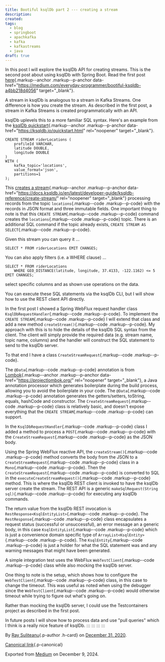 ```yaml
---
title: Bootiful ksqlDb part 2 --- creating a stream
description:
created:
tags:
  - blog
  - springboot
  - apachkafka
  - kafka
  - kafkastreams
  - java
draft: true
---
```


In this post I will explore the ksqlDb API for creating streams. This is
the second post about using ksqlDb with Spring Boot. Read the first post
[here](https://medium.com/everyday-programmer/bootiful-ksqldb-a4bb218d4056){.markup--anchor
.markup--p-anchor
data-href="<https://medium.com/everyday-programmer/bootiful-ksqldb-a4bb218d4056>"
target="\_blank"}.

A stream in ksqlDb is analogous to a stream in Kafka Streams. One
difference is how you create the stream. As described in the first post,
a stream in Kafka Streams is created programmatically with an API.

<figure id="443d" class="graf graf--figure graf--iframe graf-after--p">

</figure>

ksqlDb uplevels this to a more familiar SQL syntax. Here's an example
from the [ksqlDb
quickstart](https://ksqldb.io/quickstart.html){.markup--anchor
.markup--p-anchor data-href="<https://ksqldb.io/quickstart.html>"
rel="noopener" target="\_blank"}.

```{#ddb2 .graf .graf--pre .graf-after--p}
CREATE STREAM riderLocations (
    profileId VARCHAR,
    latitude DOUBLE,
    longitude DOUBLE
)
WITH (
    kafka_topic='locations',
    value_format='json',
    partitions=1
);
```

This [creates a
stream](https://docs.ksqldb.io/en/latest/developer-guide/ksqldb-reference/create-stream/){.markup--anchor
.markup--p-anchor
data-href="<https://docs.ksqldb.io/en/latest/developer-guide/ksqldb-reference/create-stream/>"
rel="noopener" target="\_blank"} processing records from the topic
`locations`{.markup--code .markup--p-code} with the records in JSON
format and three immutable fields. One important thing to note is that
this `CREATE STREAM`{.markup--code .markup--p-code} command creates the
`locations`{.markup--code .markup--p-code} topic. There is an additional
SQL command if the topic already exists,
`CREATE STREAM AS SELECT`{.markup--code .markup--p-code}.

Given this stream you can query it ...

```{#c1aa .graf .graf--pre .graf-after--p}
SELECT * FROM riderLocations EMIT CHANGES;
```

You can also apply filters (i.e. a WHERE clause) ...

```{#b8eb .graf .graf--pre .graf-after--p}
SELECT * FROM riderLocations
    WHERE GEO_DISTANCE(latitude, longitude, 37.4133, -122.1162) <= 5 EMIT CHANGES;
```

select specific columns and as shown use operations on the data.

You can execute these SQL statements via the ksqlDb CLI, but I will show
how to use the REST client API directly.

In the first post I showed a Spring WebFlux request handler class
`KsqlDbRequestHandler`{.markup--code .markup--p-code}. To implement the
`CREATE STREAM`{.markup--code .markup--p-code} I will extend that class
and add a new method `createStream()`{.markup--code .markup--p-code}. My
approach with this is to hide the details of the ksqlDb SQL syntax from
the client. The client will simply provide the required data (e.g.
stream name, topic name, columns) and the handler will construct the SQL
statement to send to the ksqlDb server.

To that end I have a class `CreateStreamRequest`{.markup--code
.markup--p-code}.

<figure id="af87" class="graf graf--figure graf--iframe graf-after--p">

</figure>

The `@Data`{.markup--code .markup--p-code} annotation is from
[Lombok](https://projectlombok.org/){.markup--anchor .markup--p-anchor
data-href="<https://projectlombok.org/>" rel="noopener" target="\_blank"},
a Java annotation processor which generates boilerplate during the build
process, allowing you to avoid the boilerplate in your code. The
`@Data`{.markup--code .markup--p-code} annotation generates the
getters/setters, toString, equals, hashCode and constructor. The
`CreateStreamRequest`{.markup--code .markup--p-code} class is relatively
basic, and doesn't expose everything that the
`CREATE STREAM`{.markup--code .markup--p-code} can support.

In the `KsqlDbRequestHandler`{.markup--code .markup--p-code} class I
added a method to process a `POST`{.markup--code .markup--p-code} with
the `CreateStreamRequest`{.markup--code .markup--p-code} as the JSON
body.

<figure id="f1bf" class="graf graf--figure graf--iframe graf-after--p">

</figure>

Using the Spring WebFlux reactive API, the
`createStream()`{.markup--code .markup--p-code} method converts the body
from the JSON to a `CreateStreamRequest`{.markup--code .markup--p-code}
class in a `Mono`{.markup--code .markup--p-code}. Then the
`CreateStreamRequest`{.markup--code .markup--p-code} is converted to SQL
in the `executeCreateStreamRequest()`{.markup--code .markup--p-code}
method. This is where the ksqlDb REST client is invoked to have the
ksqlDb server create the stream. The REST API is a generic
`makeSqlRequest(String sql)`{.markup--code .markup--p-code} for
executing any ksqlDb commands.

The return value from the ksqlDb REST invocation is
`RestResponse<KsqlEntityList>`{.markup--code .markup--p-code}. The
`RestResponse`{.markup--code .markup--p-code} class encapsulates a
request status (successful or unsuccessful), an error message an a
generic body, in this case `KsqlEntityList`{.markup--code
.markup--p-code} which is just a convenience domain specific type of
`ArrayList<KsqlEntity>`{.markup--code .markup--p-code}. The
`KsqlEntity`{.markup--code .markup--p-code} is just a holder for what
the SQL statement was and any warning messages that might have been
generated.

A simple integration test uses the WebFlux `WebTestClient`{.markup--code
.markup--p-code} class while also mocking the ksqlDb server.

<figure id="52f3" class="graf graf--figure graf--iframe graf-after--p">

</figure>

One thing to note is the setup, which shows how to configure the
`WebTestClient`{.markup--code .markup--p-code} class, in this case to
change the timeout. This was useful as noted when using the debugger
since the `WebTestClient`{.markup--code .markup--p-code} would otherwise
timeout while trying to figure out what's going on.

Rather than mocking the ksqlDb server, I could use the Testcontainers
project as described in the first post.

In future posts I will show how to process data and use "pull queries"
which I think is a really nice feature of ksqlDb.
:::
:::
:::
:::

By [Ray Suliteanu](https://medium.com/@raysuliteanu){.p-author .h-card}
on [December 31, 2020](https://medium.com/p/ef5d1cfa62a8).

[Canonical
link](https://medium.com/@raysuliteanu/bootiful-ksqldb-part-2-creating-a-stream-ef5d1cfa62a8){.p-canonical}

Exported from [Medium](https://medium.com) on December 9, 2024.
